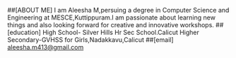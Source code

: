 ##[ABOUT ME]
I am Aleesha M,persuing a degree in Computer Science and Engineering at MESCE,Kuttippuram.I am passionate about learning new things and also looking forward for creative and innovative workshops.
##[education]
High School- Silver Hills Hr Sec School.Calicut
Higher Secondary-GVHSS for Girls,Nadakkavu,Calicut
##[email]
aleesha.m413@gmail.com
